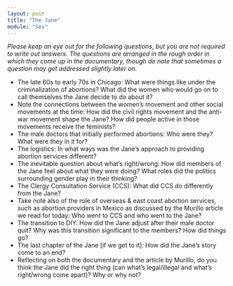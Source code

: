 ```yaml
---
layout: post
title: "The Jane"
module: "Sex"
---
```


*Please keep an eye out for the following questions, but you are not required to write out answers. The questions are arranged in the rough order in which they come up in the documentary, though do note that sometimes a question may get addressed slightly later on.*

- The late 60s to early 70s in Chicago: What were things like under the criminalization of abortions? What did the women who would go on to call themselves the Jane decide to do about it?
- Note the connections between the women’s movement and other social movements at the time: How did the civil rights movement and the anti-war movement shape the Jane? How did people active in those movements receive the feminists?
- The male doctors that initially performed abortions: Who were they? What were they in it for?
- The logistics: In what ways was the Jane’s approach to providing abortion services different?
- The inevitable question about what’s right/wrong: How did members of the Jane feel about what they were doing? What roles did the politics surrounding gender play in their thinking?
- The Clergy Consultation Service (CCS): What did CCS do differently from the Jane?
- Take note also of the role of overseas & east coast abortion services, such as abortion providers in Mexico as discussed by the Murillo article we read for today: Who went to CCS and who went to the Jane?
- The transition to DIY: How did the Jane adjust after their male doctor quit? Why was this transition significant to the members? How did things go?
- The last chapter of the Jane [if we get to it]: How did the Jane’s story come to an end?
- Reflecting on both the documentary and the article by Murillo, do you think the Jane did the right thing (can what’s legal/illegal and what’s right/wrong come apart)? Why or why not?